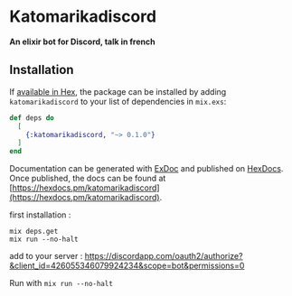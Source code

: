 # Katomarikadiscord

**An elixir bot for Discord, talk in french**

## Installation

If [available in Hex](https://hex.pm/docs/publish), the package can be installed
by adding `katomarikadiscord` to your list of dependencies in `mix.exs`:

```elixir
def deps do
  [
    {:katomarikadiscord, "~> 0.1.0"}
  ]
end
```

Documentation can be generated with [ExDoc](https://github.com/elixir-lang/ex_doc)
and published on [HexDocs](https://hexdocs.pm). Once published, the docs can
be found at [https://hexdocs.pm/katomarikadiscord](https://hexdocs.pm/katomarikadiscord).

first installation :
```
mix deps.get
mix run --no-halt
```

add to your server : https://discordapp.com/oauth2/authorize?&client_id=426055346079924234&scope=bot&permissions=0

Run with ```mix run --no-halt```
